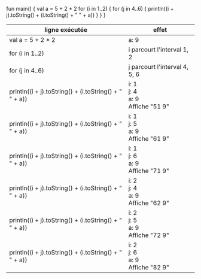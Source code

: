 fun main() {
   val a = 5 + 2 * 2
   for (i in 1..2) {
      for (j in 4..6) {
         println((i + j).toString() + (i.toString() + " " + a))
      }
   }
}

| ligne exécutée                                         | effet                                              |
|--------------------------------------------------------|----------------------------------------------------|
| val a = 5 + 2 * 2                                      | a: 9                                               |
| for (i in 1..2)                                        | i parcourt l'interval 1, 2                         |
| for (j in 4..6)                                        | j parcourt l'interval 4, 5, 6                      |
| println((i + j).toString() + (i.toString() + " " + a)) | i: 1 <br /> j: 4 <br /> a: 9 <br /> Affiche "51 9" |
| println((i + j).toString() + (i.toString() + " " + a)) | i: 1 <br /> j: 5 <br /> a: 9 <br /> Affiche "61 9" |
| println((i + j).toString() + (i.toString() + " " + a)) | i: 1 <br /> j: 6 <br /> a: 9 <br /> Affiche "71 9" |
| println((i + j).toString() + (i.toString() + " " + a)) | i: 2 <br /> j: 4 <br /> a: 9 <br /> Affiche "62 9" |
| println((i + j).toString() + (i.toString() + " " + a)) | i: 2 <br /> j: 5 <br /> a: 9 <br /> Affiche "72 9" |
| println((i + j).toString() + (i.toString() + " " + a)) | i: 2 <br /> j: 6 <br /> a: 9 <br /> Affiche "82 9" |

